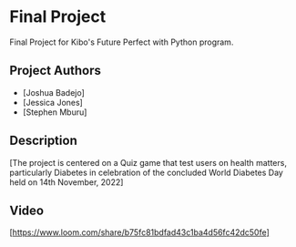 # Final Project

Final Project for Kibo's Future Perfect with Python program.

## Project Authors

- [Joshua Badejo]
- [Jessica Jones]
- [Stephen Mburu]

## Description

[The project is centered on a Quiz game that test users on health matters, particularly Diabetes in celebration of the concluded World Diabetes Day held on 14th November, 2022]

## Video

[https://www.loom.com/share/b75fc81bdfad43c1ba4d56fc42dc50fe]